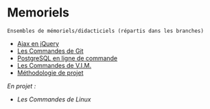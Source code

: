 # Memoriels
	Ensembles de mémoriels/didacticiels (répartis dans les branches)

* [Ajax en jQuery](https://github.com/YlrahcPlay/Memo/tree/Ajax)
* [Les Commandes de Git](https://github.com/YlrahcPlay/Memo/tree/Git)
* [PostgreSQL en ligne de commande](https://github.com/YlrahcPlay/Memo/tree/PostgreSQL)
* [Les Commandes de V.I.M.](https://github.com/YlrahcPlay/Memo/tree/Vim)
* [Méthodologie de projet](https://github.com/YlrahcPlay/Memo/tree/Projet)


_En projet :_
* _Les Commandes de Linux_
